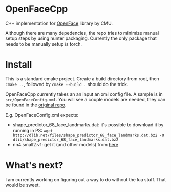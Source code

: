 # OpenFaceCpp
C++ implementation for [OpenFace](https://github.com/cmusatyalab/openface) library by CMU.  

Although there are many depedencies, the repo tries to minimize manual setup steps by using hunter packaging. Currently the only package that needs to be manually setup is torch.

# Install
This is a standard cmake project. Create a build directory from root, then `cmake ..`, followed by `cmake --build .` should do the trick. 

OpenFaceCpp currently takes an an input an xml config file. A sample is in `src/OpenFaceConfig.xml`. You will see a couple models are needed, they can be found in the [original repo](https://github.com/cmusatyalab/openface/blob/master/models/get-models.sh). 

E.g. OpenFaceConfig.xml expects:
- shape_predictor_68_face_landmarks.dat: it's possible to download it by running in PS: 
`wget http://dlib.net/files/shape_predictor_68_face_landmarks.dat.bz2 -O dlib/shape_predictor_68_face_landmarks.dat.bz2`
- nn4.small2.v1: get it (and other models) from [here](http://cmusatyalab.github.io/openface/models-and-accuracies/)

# What's next? 
I am currently working on figuring out a way to do without the lua stuff. That would be sweet. 
